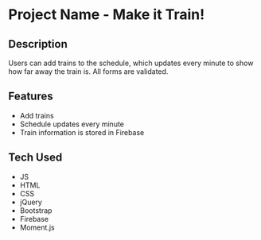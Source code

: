 # Project Name - Make it Train!

## Description
Users can add trains to the schedule, which updates every minute to show how far away the train is. All forms are validated.

## Features
- Add trains
- Schedule updates every minute
- Train information is stored in Firebase

## Tech Used
- JS
- HTML
- CSS
- jQuery
- Bootstrap
- Firebase
- Moment.js
